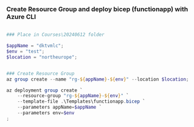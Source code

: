 ### Create Resource Group and deploy bicep (functionapp) with Azure CLI

```powershell

### Place in Courses\20240612 folder

$appName = "dktvmlc";
$env = "test";
$location = "northeurope";


### Create Resource Group
az group create --name "rg-${appName}-${env}" --location $location;

az deployment group create `
    --resource-group "rg-${appName}-${env}" `
    --template-file .\Templates\functionapp.bicep `
    --parameters appName=$appName `
    --parameters env=$env
;


```